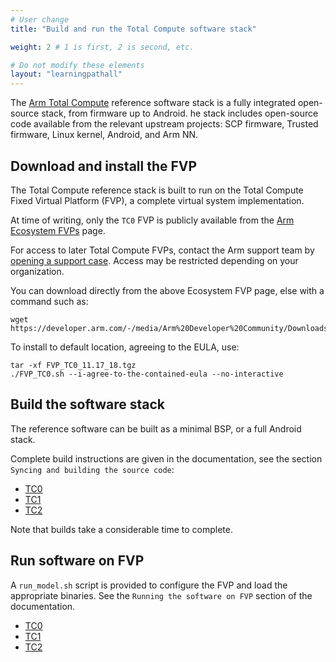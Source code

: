 ```yaml
---
# User change
title: "Build and run the Total Compute software stack"

weight: 2 # 1 is first, 2 is second, etc.

# Do not modify these elements
layout: "learningpathall"
---
```

The [Arm Total Compute](https://developer.arm.com/Tools%20and%20Software/Total%20Compute) reference software stack is a fully integrated open-source stack, from firmware up to Android. he stack includes open-source code available from the relevant upstream projects: SCP firmware, Trusted firmware, Linux kernel, Android, and Arm NN.

## Download and install the FVP

The Total Compute reference stack is built to run on the Total Compute Fixed Virtual Platform (FVP), a complete virtual system implementation.

At time of writing, only the `TC0` FVP is publicly available from the [Arm Ecosystem FVPs](https://developer.arm.com/downloads/-/arm-ecosystem-fvps) page.

For access to later Total Compute FVPs, contact the Arm support team by [opening a support case](https://developer.arm.com/All%20Support%20Services). Access may be restricted depending on your organization.

You can download directly from the above Ecosystem FVP page, else with a command such as:
```console
wget https://developer.arm.com/-/media/Arm%20Developer%20Community/Downloads/OSS/FVP/TotalCompute/Total%20Compute%20Update%202022/FVP_TC0_11.17_18.tgz
```
To install to default location, agreeing to the EULA, use:
```console
tar -xf FVP_TC0_11.17_18.tgz
./FVP_TC0.sh --i-agree-to-the-contained-eula --no-interactive
```
## Build the software stack

The reference software can be built as a minimal BSP, or a full Android stack.

Complete build instructions are given in the documentation, see the section `Syncing and building the source code`:
- [TC0](https://gitlab.arm.com/arm-reference-solutions/arm-reference-solutions-docs/-/blob/master/docs/totalcompute/tc0/user-guide.rst)
- [TC1](https://gitlab.arm.com/arm-reference-solutions/arm-reference-solutions-docs/-/blob/master/docs/totalcompute/tc1/user-guide.rst)
- [TC2](https://gitlab.arm.com/arm-reference-solutions/arm-reference-solutions-docs/-/blob/master/docs/totalcompute/tc2/user-guide.rst)

Note that builds take a considerable time to complete.

## Run software on FVP

A `run_model.sh` script is provided to configure the FVP and load the appropriate binaries. See the `Running the software on FVP` section of the documentation.
- [TC0](https://gitlab.arm.com/arm-reference-solutions/arm-reference-solutions-docs/-/blob/master/docs/totalcompute/tc0/user-guide.rst)
- [TC1](https://gitlab.arm.com/arm-reference-solutions/arm-reference-solutions-docs/-/blob/master/docs/totalcompute/tc1/user-guide.rst)
- [TC2](https://gitlab.arm.com/arm-reference-solutions/arm-reference-solutions-docs/-/blob/master/docs/totalcompute/tc2/user-guide.rst)

